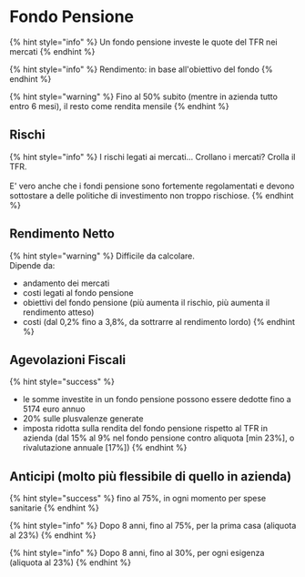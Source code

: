 # Fondo Pensione

{% hint style="info" %}
Un fondo pensione investe le quote del TFR nei mercati
{% endhint %}

{% hint style="info" %}
Rendimento: in base all'obiettivo del fondo
{% endhint %}

{% hint style="warning" %}
Fino al 50% subito (mentre in azienda tutto entro 6 mesi), il resto come rendita mensile
{% endhint %}

## Rischi

{% hint style="info" %}
I rischi legati ai mercati... Crollano i mercati? Crolla il TFR.\
\
E' vero anche che i fondi pensione sono fortemente regolamentati e devono sottostare a delle politiche di investimento non troppo rischiose.&#x20;
{% endhint %}

## Rendimento Netto

{% hint style="warning" %}
Difficile da calcolare.\
Dipende da:

* andamento dei mercati
* costi legati al fondo pensione
* obiettivi del fondo pensione (più aumenta il rischio, più aumenta il rendimento atteso)
* costi (dal 0,2% fino a 3,8%, da sottrarre al rendimento lordo)
{% endhint %}

## Agevolazioni Fiscali

{% hint style="success" %}
* le somme investite in un fondo pensione possono essere dedotte fino a 5174 euro annuo
* 20% sulle plusvalenze generate
* imposta ridotta sulla rendita del fondo pensione rispetto al TFR in azienda (dal 15% al 9% nel fondo pensione contro aliquota \[min 23%], o rivalutazione annuale \[17%])
{% endhint %}

## Anticipi (molto più flessibile di quello in azienda)

{% hint style="success" %}
fino al 75%, in ogni momento per spese sanitarie
{% endhint %}

{% hint style="info" %}
Dopo 8 anni, fino al 75%, per la prima casa (aliquota al 23%)
{% endhint %}

{% hint style="info" %}
Dopo 8 anni, fino al 30%, per ogni esigenza (aliquota al 23%)
{% endhint %}
